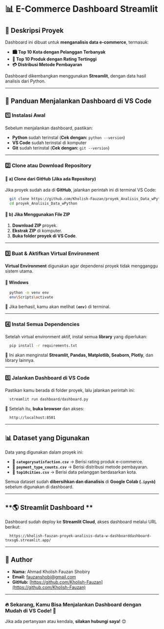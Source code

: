 # 📊 E-Commerce Dashboard Streamlit

## 📌 Deskripsi Proyek
Dashboard ini dibuat untuk **menganalisis data e-commerce**, termasuk:
- **🏙️ Top 10 Kota dengan Pelanggan Terbanyak**
- **🛒 Top 10 Produk dengan Rating Tertinggi**
- **💳 Distribusi Metode Pembayaran**

Dashboard dikembangkan menggunakan **Streamlit**, dengan data hasil analisis dari Python.

---

## **🚀 Panduan Menjalankan Dashboard di VS Code**

### **1️⃣ Instalasi Awal**
Sebelum menjalankan dashboard, pastikan:
- **Python** sudah terinstal (**Cek dengan:** `python --version`)
- **VS Code** sudah terinstal di komputer
- **Git** sudah terinstal (**Cek dengan:** `git --version`)

---

### **2️⃣ Clone atau Download Repository**
#### **🔹 a) Clone dari GitHub (Jika ada Repository)**
Jika proyek sudah ada di **GitHub**, jalankan perintah ini di terminal VS Code:
```bash
  git clone https://github.com/Kholish-Fauzan/proyek_Analisis_Data_wPython.git
  cd proyek_Analisis_Data_wPython
```
#### **🔹 b) Jika Menggunakan File ZIP**
1. **Download ZIP** proyek.
2. **Ekstrak ZIP** di komputer.
3. **Buka folder proyek di VS Code**.

---

### **3️⃣ Buat & Aktifkan Virtual Environment**
**Virtual Environment** digunakan agar dependensi proyek tidak mengganggu sistem utama.

#### **🔹 Windows**
```bash
  python -m venv env
  env\Scripts\activate

```
📌 Jika berhasil, kamu akan melihat **`(env)`** di terminal.

---

### **4️⃣ Instal Semua Dependencies**
Setelah virtual environment aktif, instal semua **library** yang diperlukan:
```bash
  pip install -r requirements.txt
```
📌 Ini akan menginstal **Streamlit, Pandas, Matplotlib, Seaborn, Plotly**, dan library lainnya.

---

### **5️⃣ Jalankan Dashboard di VS Code**
Pastikan kamu berada di folder proyek, lalu jalankan perintah ini:
```bash
  streamlit run dashboard/dashboard.py
```
📌 Setelah itu, **buka browser** dan akses:
```
  http://localhost:8501
```

---

## **📊 Dataset yang Digunakan**
Data yang digunakan dalam proyek ini:
- 📂 **`categorysatisfaction.csv`** → Berisi rating produk e-commerce.
- 📂 **`payment_type_counts.csv`** → Berisi distribusi metode pembayaran.
- 📂 **`top10cities.csv`** → Berisi data pelanggan berdasarkan kota.

Semua dataset sudah **dibersihkan dan dianalisis** di **Google Colab (`.ipynb`)** sebelum digunakan di dashboard.

---

## **🌎 Streamlit Dashboard **
Dashboard sudah deploy ke **Streamlit Cloud**, akses dashboard melalui URL berikut:
```
  https://kholish-fauzan-proyek-analisis-data-w-dashboarddashboard-tnxsg6.streamlit.app/
```
---

## **📝 Author**
- **Nama:** Ahmad Kholish Fauzan Shobiry 
- **Email:** fauzanshobi@gmail.com  
- **GitHub:** [https://github.com/Kholish-Fauzan](https://github.com/Kholish-Fauzan)  

---

### **🔥 Sekarang, Kamu Bisa Menjalankan Dashboard dengan Mudah di VS Code!** 🚀  
Jika ada pertanyaan atau kendala, **silakan hubungi saya!** 😊

